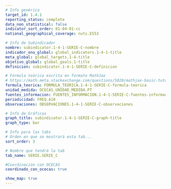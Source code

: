 ```yaml
---
# Info genérica
target_id: 1.4.1
reporting_status: complete
data_non_statistical: false
indicator_sort_order: 01-04-01-cc
national_geographical_coverage: nuts.ES53

# Info de Subindicador
nombre: subindicator.1-4-1-SERIE-C-nombre
indicador_onu_global: global_indicators.1-4-1-title
meta_global: global_targets.1-4-title
objetivo_global: global_goals.1-title
definicion: subindicator.1-4-1-SERIE-C-definicion

# Fórmula teórica escrita en formato MathJax
# https://math.meta.stackexchange.com/questions/5020/mathjax-basic-tutorial-and-quick-reference
formula_teorica: FORMULA_TEORICA.1-4-1-SERIE-C-formula-teorica
unidad_medida: OCECAS_UNIDAD_MEDIDA.PT
fuentes_informacion: FUENTES_INFORMACION.1-4-1-SERIE-C-fuentes-informacion
periodicidad: FREQ.A10
observaciones: OBSERVACIONES.1-4-1-SERIE-C-observaciones

# Info de Gráficas
graph_title: subindicator.1-4-1-SERIE-C-graph-title
graph_type: bar

# Info para las tabs
# Orden en que se mostrará esta tab...
sort_order: 3

# Nombre que tendrá la tab
tab_name: SERIE.SERIE_C

#Coordinación con OCECAS
coordinado_con_ocecas: true

show_map: true
---
```

